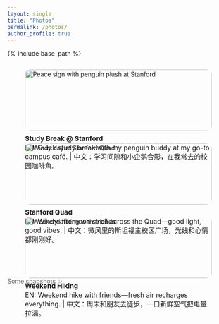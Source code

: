 ```yaml
---
layout: single
title: "Photos"
permalink: /photos/
author_profile: true
---
```


{% include base_path %}

<div class="photos-grid" style="display:grid;grid-template-columns:repeat(auto-fill,minmax(260px,1fr));gap:28px;align-items:start;">
  <figure>
    <img src="{{ '/images/stanford_1.jpg' | absolute_url }}" alt="Peace sign with penguin plush at Stanford" style="width:100%;height:auto;border-radius:12px;display:block;">
    <figcaption style="margin-top:8px;font-size:0.95rem;line-height:1.35;">
      <strong>Study Break @ Stanford</strong><br>
      EN: Quick study break with my penguin buddy at my go-to campus café. | 中文：学习间隙和小企鹅合影，在我常去的校园咖啡角。
    </figcaption>
  </figure>

  <figure>
    <img src="{{ '/images/stanford_2.jpg' | absolute_url }}" alt="Windy day at Stanford Quad" style="width:100%;height:auto;border-radius:12px;display:block;">
    <figcaption style="margin-top:8px;font-size:0.95rem;line-height:1.35;">
      <strong>Stanford Quad</strong><br>
      EN: Windy afternoon stroll across the Quad—good light, good vibes. | 中文：微风里的斯坦福主校区广场，光线和心情都刚刚好。
    </figcaption>
  </figure>

  <figure>
    <img src="{{ '/images/hiking_1.jpg' | absolute_url }}" alt="Weekend hiking with friends" style="width:100%;height:auto;border-radius:12px;display:block;">
    <figcaption style="margin-top:8px;font-size:0.95rem;line-height:1.35;">
      <strong>Weekend Hiking</strong><br>
      EN: Weekend hike with friends—fresh air recharges everything. | 中文：周末和朋友去徒步，一口新鲜空气把电量拉满。
    </figcaption>
  </figure>
</div>

<p style="margin-top:12px;color:#666;">Some snapshots ✨</p>

